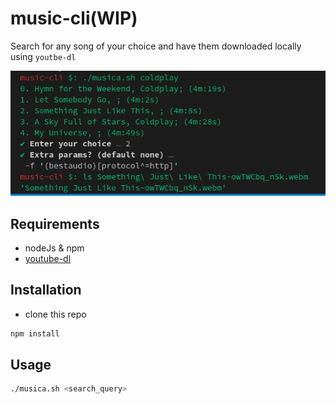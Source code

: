 # music-cli(WIP)

Search for any song of your choice and have them downloaded locally using `youtbe-dl`

![demo.png](demo.png)

## Requirements

- nodeJs & npm
- [youtube-dl](https://github.com/ytdl-org/youtube-dl)

## Installation

- clone this repo

```bash
npm install
```

## Usage

```bash
./musica.sh <search_query>
```
